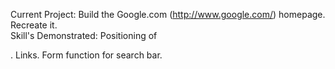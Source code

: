 Current Project: Build the Google.com (http://www.google.com/) homepage.  Recreate it.  
Skill's Demonstrated: Positioning of <div>.  Links.  Form function for search bar.